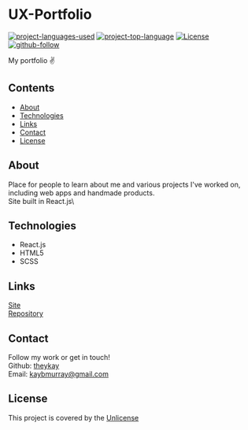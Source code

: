 # UX-Portfolio

<!-- [![Netlify Status](https://api.netlify.com/api/v1/badges/dee17323-f4dd-4bd0-9a67-2825953d9073/deploy-status)](https://app.netlify.com/sites/kind-ritchie-a8f6c9/deploys) -->
[![project-languages-used](https://img.shields.io/github/languages/count/theykay/design?color=important)](https://github.com/theykay/design)
[![project-top-language](https://img.shields.io/github/languages/top/theykay/design?color=blueviolet)](https://github.com/theykay/design)
[![License](https://img.shields.io/github/license/theykay/design)](https://github.com/theykay/design/blob/main/LICENSE)
[![github-follow](https://img.shields.io/github/followers/theykay?label=Follow&logoColor=purple&style=social)](https://github.com/theykay)

My portfolio ✌

## Contents
* [About](#about)
* [Technologies](#technologies)
* [Links](#links)
* [Contact](#contact)
* [License](#license)

## About
Place for people to learn about me and various projects I've worked on, including web apps and handmade products.\
Site built in React.js\

## Technologies
* React.js
* HTML5
* SCSS

## Links
[Site]()\
[Repository](https://github.com/theykay/design)

## Contact
Follow my work or get in touch!\
Github: [theykay](https://github.com/theykay)\
Email: [kaybmurray@gmail.com](mailto:kaybmurray@gmail.com)

## License
This project is covered by the [Unlicense](https://choosealicense.com/licenses/unlicense/)